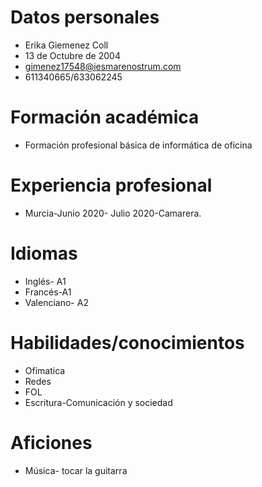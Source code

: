 # Datos personales 
- Erika Giemenez Coll 
- 13 de Octubre de 2004 
- gimenez17548@iesmarenostrum.com 
- 611340665/633062245

# Formación académica 
- Formación profesional básica de informática de oficina

# Experiencia profesional 
- Murcia-Junio 2020- Julio 2020-Camarera.
 
# Idiomas 
- Inglés- A1
- Francés-A1 
- Valenciano- A2

# Habilidades/conocimientos 
- Ofimatica
- Redes
- FOL
- Escritura-Comunicación y sociedad 

# Aficiones 
- Música- tocar la guitarra

